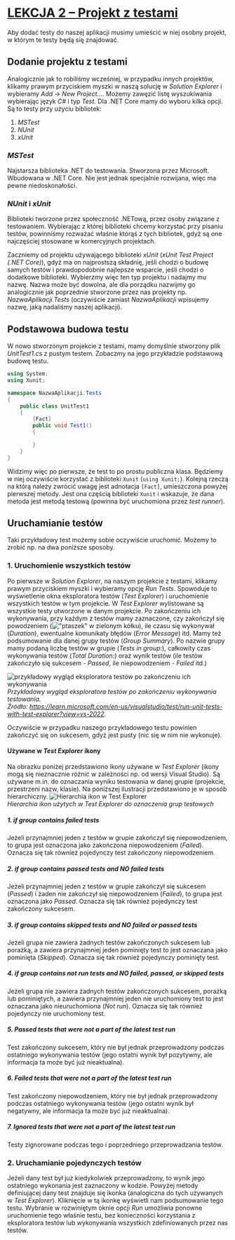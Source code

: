 # [LEKCJA 2 – Projekt z testami](https://kurs.szkoladotneta.pl/zostan-programista-asp-net/tydzien-4-testowanie/lekcja-2-projekt-z-testami/)
Aby dodać testy do naszej aplikacji musimy umieścić w niej osobny projekt, w którym te testy będą się znajdować.
## Dodanie projektu z testami
Analogicznie jak to robiliśmy wcześniej, w przypadku innych projektów, klikamy prawym przyciskiem myszki w naszą solucję w _Solution Explorer_ i wybieramy _Add_ -> _New Project..._. Możemy zawęzić listę wyszukiwania wybierając język _C#_ i typ _Test_. Dla .NET Core mamy do wyboru kilka opcji. Są to testy przy użyciu bibliotek:
1. _MSTest_
2. _NUnit_
3. _xUnit_
### _MSTest_
Najstarsza biblioteka .NET do testowania. Stworzona przez Microsoft. Wbudowana w .NET Core. Nie jest jednak specjalnie rozwijana, więc ma pewne niedoskonałości.
### _NUnit_ i _xUnit_
Biblioteki tworzone przez społeczność .NETową, przez osoby związane z testowaniem. Wybierając z której biblioteki chcemy korzystać przy pisaniu testów, powinniśmy rozważać właśnie którąś z tych bibliotek, gdyż są one najczęściej stosowane w komercyjnych projektach.

Zaczniemy od projektu używającego biblioteki _xUnit_ (_xUnit Test Project (.NET Core)_), gdyż ma on najprostszą składnię, jeśli chodzi o budowę samych testów i prawdopodobnie najlepsze wsparcie, jeśli chodzi o dodatkowe biblioteki. Wybierzmy więc ten typ projektu i nadajmy mu nazwę. Nazwa może być dowolna, ale dla porządku nazwijmy go analogicznie jak poprzednie stworzone przez nas projekty np. _NazwaAplikacji.Tests_ (oczywiście zamiast _NazwaAplikacji_ wpisujemy nazwę, jaką nadaliśmy naszej aplikacji).
## Podstawowa budowa testu
W nowo stworzonym projekcie z testami, mamy domyślnie stworzony plik _UnitTest1.cs_ z pustym testem. Zobaczmy na jego przykładzie podstawową budowę testu.
```csharp =
using System;
using Xunit;

namespace NazwaAplikacji.Tests
{
    public class UnitTest1
    {
        [Fact]
        public void Test1()
        {

        }
    }
}
```
Widzimy więc po pierwsze, że test to po prostu publiczna klasa. Będziemy w niej oczywiście korzystać z biblioteki `Xunit` (`using Xunit;`). Kolejną rzeczą na którą należy zwrócić uwagę jest adnotacja `[Fact]`, umieszczona powyżej pierwszej metody. Jest ona częścią biblioteki `Xunit` i wskazuje, że dana metoda jest metodą testową (powinna być uruchomiona przez _test runner_).
## Uruchamianie testów
Taki przykładowy test możemy sobie oczywiście uruchomić. Możemy to zrobić np. na dwa poniższe sposoby.
### 1. Uruchomienie wszystkich testów
Po pierwsze w _Solution Explorer_, na naszym projekcie z testami, klikamy prawym przyciskiem myszki i wybieramy opcję _Run Tests_. Spowoduje to wyświetlenie okna eksploratora testów (_Test Explorer_) i uruchomienie wszystkich testów w tym projekcie. W _Test Explorer_ wylistowane są wszystkie testy utworzone w danym projekcie. Po zakończeniu ich wykonywania, przy każdym z testów mamy zaznaczone, czy zakończył się powodzeniem (!["ptaszek" w zielonym kółku](https://learn.microsoft.com/en-us/visualstudio/media/yes-icon.png?view=vs-2022)), ile czasu się wykonywał (_Duration_), ewentualne komunikaty błędów (_Error Message_) itd. Mamy też podsumowanie dla danej grupy testów (_Group Summary_). Po nazwie grupy mamy podaną liczbę testów w grupie (_Tests in group:_), całkowity czas wykonywania testów (_Total Duration:_) oraz wynik testów (ile testów zakończyło się sukcesem - _Passed_, ile niepowodzeniem - _Failed_ itd.)

![przykładowy wygląd eksploratora testów po zakończeniu ich wykonywania](https://learn.microsoft.com/en-us/visualstudio/test/media/vs-2022/test-explorer-17-0.png?view=vs-2022)<br/>
_Przykładowy  wygląd eksploratora testów po zakończeniu wykonywania testowania.<br/>
Źródło: https://learn.microsoft.com/en-us/visualstudio/test/run-unit-tests-with-test-explorer?view=vs-2022._

Oczywiście w przypadku naszego przykładowego testu powinien zakończyć się on sukcesem, gdyż jest pusty (nic się w nim nie wykonuje).

#### Używane w _Test Explorer_ ikony
Na obrazku poniżej przedstawiono ikony używane w _Test Explorer_ (ikony mogą się nieznacznie różnić w zależności np. od wersji Visual Studio). Są używane m.in. do oznaczania wyniku testowania w danej grupie (projekcie, przestrzeni nazw, klasie). Na poniższej ilustracji przedstawiono je w sposób hierarchiczny.
![Hierarchia ikon w Test Explorer](https://learn.microsoft.com/en-us/visualstudio/test/media/testex-hierarchy-icons.png?view=vs-2022)<br/>
_Hierarchia ikon użytych w Test Explorer do oznaczenia grup testowych_
##### 1. _if group contains failed tests_
Jeżeli przynajmniej jeden z testów w grupie zakończył się niepowodzeniem, to grupa jest oznaczona jako zakończona niepowodzeniem (_Failed_). Oznacza się tak również pojedynczy test zakończony niepowodzeniem.
##### 2. _if group contains passed tests and NO failed tests_
Jeżeli przynajmniej jeden z testów w grupie zakończył się sukcesem (_Passed_) i żaden nie zakończył się niepowodzeniem (_Failed_), to grupa jest oznaczona jako _Passed_. Oznacza się tak również pojedynczy test zakończony sukcesem.
##### 3. _if group contains skipped tests and NO failed or passed tests_
Jeżeli grupa nie zawiera żadnych testów zakończonych sukcesem lub porażką, a zawiera przynajmniej jeden pominięty test to jest oznaczana jako pominięta (_Skipped_). Oznacza się tak również pojedynczy pominięty test.
##### 4. _if group contains not run tests and NO failed, passed, or skipped tests_
Jeżeli grupa nie zawiera żadnych testów zakończonych sukcesem, porażką lub pominiętych, a zawiera przynajmniej jeden nie uruchomiony test to jest oznaczana jako nieuruchomiona (_Not run_). Oznacza się tak również pojedynczy nie uruchomiony test.
##### 5. _Passed tests that were not a part of the latest test run_
Test zakończony sukcesem, który nie był jednak przeprowadzony podczas ostatniego wykonywania testów (jego ostatni wynik był pozytywny, ale informacja ta może być już nieaktualna).
##### 6. _Failed tests that were not a part of the latest test run_
Test zakończony niepowodzeniem, który nie był jednak przeprowadzony podczas ostatniego wykonywania testów (jego ostatni wynik był negatywny, ale informacja ta może być już nieaktualna).
##### 7. _Ignored tests that were not a part of the latest test run_
Testy zignorowane podczas tego i poprzedniego przeprowadzania testów.
### 2. Uruchamianie pojedynczych testów
Jeżeli dany test był już kiedykolwiek przeprowadzony, to wynik jego ostatniego wykonania jest zaznaczony w kodzie. Powyżej metody definiującej dany test znajduje się ikonka (analogiczna do tych używanych w _Test Explorer_). Kliknięcie w tą ikonkę wyświetli nam podsumowanie tego testu. Wybranie w rozwiniętym oknie opcji _Run_ umożliwia ponowne uruchomienie tego właśnie testu, bez konieczności korzystania z eksploratora testów lub wykonywania wszystkich zdefiniowanych przez nas testów.
